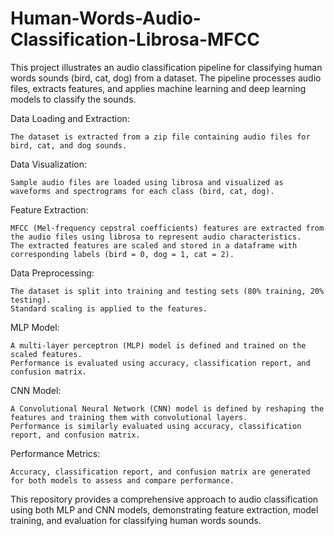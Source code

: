# Human-Words-Audio-Classification-Librosa-MFCC
This project illustrates an audio classification pipeline for classifying human words sounds (bird, cat, dog) from a dataset. The pipeline processes audio files, extracts features, and applies machine learning and deep learning models to classify the sounds.

Data Loading and Extraction:

    The dataset is extracted from a zip file containing audio files for bird, cat, and dog sounds.

Data Visualization:

    Sample audio files are loaded using librosa and visualized as waveforms and spectrograms for each class (bird, cat, dog).

Feature Extraction:

    MFCC (Mel-frequency cepstral coefficients) features are extracted from the audio files using librosa to represent audio characteristics.
    The extracted features are scaled and stored in a dataframe with corresponding labels (bird = 0, dog = 1, cat = 2).

Data Preprocessing:

    The dataset is split into training and testing sets (80% training, 20% testing).
    Standard scaling is applied to the features.

MLP Model:

    A multi-layer perceptron (MLP) model is defined and trained on the scaled features.
    Performance is evaluated using accuracy, classification report, and confusion matrix.

CNN Model:

    A Convolutional Neural Network (CNN) model is defined by reshaping the features and training them with convolutional layers.
    Performance is similarly evaluated using accuracy, classification report, and confusion matrix.

Performance Metrics:

    Accuracy, classification report, and confusion matrix are generated for both models to assess and compare performance.

This repository provides a comprehensive approach to audio classification using both MLP and CNN models, demonstrating feature extraction, model training, and evaluation for classifying human words sounds.
